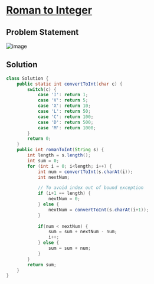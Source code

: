 # [Roman to Integer](https://leetcode.com/problems/roman-to-integer/description/)
## Problem Statement
![image](https://github.com/SiddhantKumarMaurya/LeetCode_Questions/assets/107787014/d2544d75-219d-453b-8909-1868cbe831e4)
## Solution
``` java
class Solution {
    public static int convertToInt(char c) {
        switch(c) {
            case 'I': return 1;
            case 'V': return 5;
            case 'X': return 10;
            case 'L': return 50;
            case 'C': return 100;
            case 'D': return 500;
            case 'M': return 1000;
        }
        return 0;
    }
    public int romanToInt(String s) {
        int length = s.length();
        int sum = 0;
        for (int i = 0; i<length; i++) {
            int num = convertToInt(s.charAt(i));
            int nextNum;

            // To avoid index out of bound exception
            if (i+1 == length) {
                nextNum = 0;
            } else {
                nextNum = convertToInt(s.charAt(i+1));
            }
            
            if(num < nextNum) {
                sum = sum + nextNum - num;
                i++;
            } else {
                sum = sum + num;
            }
        }
        return sum;
    }
}
```
